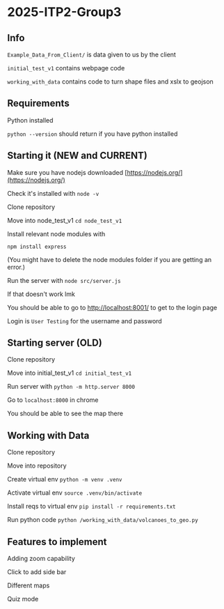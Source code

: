 # 2025-ITP2-Group3

## Info

`Example_Data_From_Client/` is data given to us by the client

`initial_test_v1` contains webpage code

`working_with_data` contains code to turn shape files and xslx to geojson


## Requirements

Python installed

`python --version` should return if you have python installed

## Starting it (NEW and CURRENT)

Make sure you have nodejs downloaded [https://nodejs.org/](https://nodejs.org/)

Check it's installed with `node -v`

Clone repository

Move into node_test_v1 `cd node_test_v1`

Install relevant node modules with

`
npm install express
`

(You might have to delete the node modules folder if you are getting an error.)

Run the server with `node src/server.js`

If that doesn't work lmk

You should be able to go to [http://localhost:8001/](http://localhost:8001/) to get to the login page

Login is `User Testing` for the username and password


## Starting server (OLD)

Clone repository

Move into initial_test_v1 `cd initial_test_v1`

Run server with `python -m http.server 8000`

Go to `localhost:8000` in chrome

You should be able to see the map there

## Working with Data

Clone repository

Move into repository

Create virtual env `python -m venv .venv`

Activate virtual env `source .venv/bin/activate`

Install reqs to virtual env `pip install -r requirements.txt`

Run python code `python /working_with_data/volcanoes_to_geo.py`

## Features to implement

Adding zoom capability

Click to add side bar

Different maps

Quiz mode



